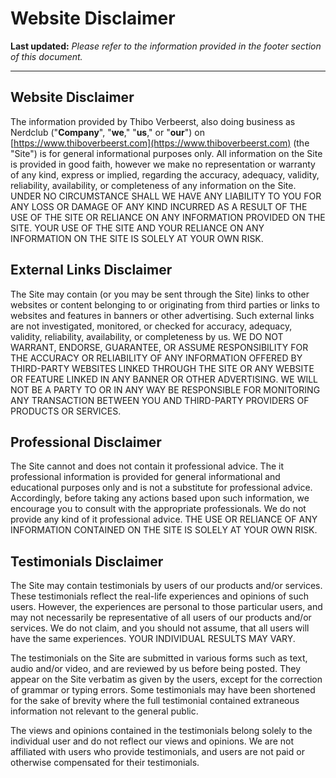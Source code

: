 # Website Disclaimer

**Last updated:** _Please refer to the information provided in the footer section of this document._

***

## Website Disclaimer

The information provided by Thibo Verbeerst, also doing business as Nerdclub ("**Company**", "**we**," "**us**," or "**our**") on [https://www.thiboverbeerst.com](https://www.thiboverbeerst.com) (the "Site") is for general informational purposes only. All information on the Site is provided in good faith, however we make no representation or warranty of any kind, express or implied, regarding the accuracy, adequacy, validity, reliability, availability, or completeness of any information on the Site. UNDER NO CIRCUMSTANCE SHALL WE HAVE ANY LIABILITY TO YOU FOR ANY LOSS OR DAMAGE OF ANY KIND INCURRED AS A RESULT OF THE USE OF THE SITE OR RELIANCE ON ANY INFORMATION PROVIDED ON THE SITE. YOUR USE OF THE SITE AND YOUR RELIANCE ON ANY INFORMATION ON THE SITE IS SOLELY AT YOUR OWN RISK.

## External Links Disclaimer

The Site may contain (or you may be sent through the Site) links to other websites or content belonging to or originating from third parties or links to websites and features in banners or other advertising. Such external links are not investigated, monitored, or checked for accuracy, adequacy, validity, reliability, availability, or completeness by us. WE DO NOT WARRANT, ENDORSE, GUARANTEE, OR ASSUME RESPONSIBILITY FOR THE ACCURACY OR RELIABILITY OF ANY INFORMATION OFFERED BY THIRD-PARTY WEBSITES LINKED THROUGH THE SITE OR ANY WEBSITE OR FEATURE LINKED IN ANY BANNER OR OTHER ADVERTISING. WE WILL NOT BE A PARTY TO OR IN ANY WAY BE RESPONSIBLE FOR MONITORING ANY TRANSACTION BETWEEN YOU AND THIRD-PARTY PROVIDERS OF PRODUCTS OR SERVICES.

## Professional Disclaimer

The Site cannot and does not contain it professional advice. The it professional information is provided for general informational and educational purposes only and is not a substitute for professional advice. Accordingly, before taking any actions based upon such information, we encourage you to consult with the appropriate professionals. We do not provide any kind of it professional advice. THE USE OR RELIANCE OF ANY INFORMATION CONTAINED ON THE SITE IS SOLELY AT YOUR OWN RISK.

## Testimonials Disclaimer

The Site may contain testimonials by users of our products and/or services. These testimonials reflect the real-life experiences and opinions of such users. However, the experiences are personal to those particular users, and may not necessarily be representative of all users of our products and/or services. We do not claim, and you should not assume, that all users will have the same experiences. YOUR INDIVIDUAL RESULTS MAY VARY.

The testimonials on the Site are submitted in various forms such as text, audio and/or video, and are reviewed by us before being posted. They appear on the Site verbatim as given by the users, except for the correction of grammar or typing errors. Some testimonials may have been shortened for the sake of brevity where the full testimonial contained extraneous information not relevant to the general public.

The views and opinions contained in the testimonials belong solely to the individual user and do not reflect our views and opinions. We are not affiliated with users who provide testimonials, and users are not paid or otherwise compensated for their testimonials.

